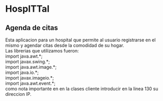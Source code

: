 # HospITTal
## Agenda de citas 
<p>Esta aplicacion para un hospital que permite al usuario registrarse en el mismo y agendar citas desde la comodidad de su hogar.
<br>
Las librerias que utilizamos fueron:
<br> 
import java.awt.*;
<br> 
import javax.swing.*;
<br> 
import java.awt.image.*;
<br> 
import java.io.*;
<br> 
import javax.imageio.*;
<br>
import java.awt.event.*;
<br>
como nota importante en en la clases cliente introducir en la linea 130 su direccion IP. </p> 
